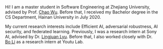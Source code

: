 Hi! I am a master student in Software Engineering at Zhejiang University, advised by Prof. [Chao Wu](https://scholar.google.com.hk/citations?user=gpTPt58AAAAJ&hl=zh-CN). Before that, I received my Bachelor degree in the CS Department, Hainan University in July 2020.

My current research interests include Efficient AI, adversarial robustness, AI security, and federated learning. Previously, I was a research intern at Sony AI, advised by Dr. [Lingjuan Lyu](https://scholar.google.com.hk/citations?user=0Om30ZUAAAAJ&hl=zh-CN&oi=ao). Before that, I also worked closely with Dr. [Bo Li](https://scholar.google.com.hk/citations?user=NVzQ87sAAAAJ&hl=zh-CN&oi=sra) as a research intern at Youtu Lab.
